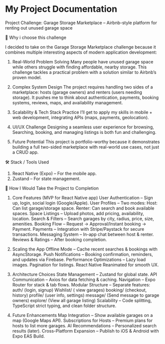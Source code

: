 # My Project Documentation

Project Challenge: Garage Storage Marketplace – Airbnb-style platform for renting out unused garage space

📌 Why i choose this challenge

I decided to take on the Garage Storage Marketplace challenge because it combines multiple interesting aspects of modern application development:

1. Real-World Problem Solving
    Many people have unused garage space while others struggle with finding affordable, nearby storage.
    This challenge tackles a practical problem with a solution similar to Airbnb’s proven model.

2. Complex System Design
    The project requires handling two sides of a marketplace: hosts (garage owners) and renters (users needing storage).
    It pushes me to think about authentication, payments, booking systems, reviews, maps, and availability management.

3. Scalability & Tech Stack Practice
    I’ll get to apply my skills in mobile + web development, integrating APIs (maps, payments, geolocation).

4. UI/UX Challenge
    Designing a seamless user experience for browsing, Searching, booking, and managing listings is both fun and challenging.

5. Future Potential
    This project is portfolio-worthy because it demonstrates building a full two-sided marketplace with real-world use cases, not just a CRUD app.

🛠️ Stack / Tools Used

1. React Native (Expo) – For the mobile app.
2. Zustand – For state management.

🚀 How I Would Take the Project to Completion

1. Core Features (MVP for React Native app)
    User Authentication – Sign up, login, social login (Google/Apple).
    User Profiles – Two modes:
    Host: Can list garage/storage space.
    Renter: Can search and book available spaces.
    Space Listings – Upload photos, add pricing, availability, location.
    Search & Filters – Search garages by city, radius, price, size, amenities.
    Booking Flow – Request → Approval/Instant booking → Payment.
    Payments – Integration with Stripe/Paystack for secure transactions.
    Messaging System – In-app chat between host & renter.
    Reviews & Ratings – After booking completion.

2. Scaling the App
    Offline Mode – Cache recent searches & bookings with AsyncStorage.
    Push Notifications – Booking confirmation, reminders, and updates via Firebase.
    Performance Optimizations – Lazy load images.
    Pagination for listings.
    React Native Reanimated for smooth UX.

3. Architecture Choices
    State Management – Zustand for global state.
    API Communication – Axios for data fetching & caching.
    Navigation – Expo Router for stack & tab flows.
    Modular Structure – Separate features:
    auth/ (login, signup)
    Wishlist/ ( view garages)
    booking/ (checkout, history)
    profile/ (user info, settings)
    message/ (Send message to garage owners)
    explore/ (View all garage listing)
    Scalability – Code splitting, TypeScript strict typing, and clean folder structure.

4. Future Enhancements
    Map Integration – Show available garages on a map (Google Maps API).
    Subscriptions for Hosts – Premium plans for hosts to list more garages.
    AI Recommendations – Personalized search results (later).
    Cross-Platform Expansion – Publish to iOS & Android with Expo EAS Build.